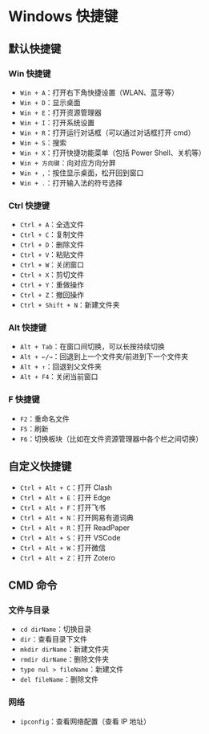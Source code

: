# Windows 快捷键

## 默认快捷键

### Win 快捷键

- `Win + A`：打开右下角快捷设置（WLAN、蓝牙等）
- `Win + D`：显示桌面
- `Win + E`：打开资源管理器
- `Win + I`：打开系统设置
- `Win + R`：打开运行对话框（可以通过对话框打开 cmd）
- `Win + S`：搜索
- `Win + X`：打开快捷功能菜单（包括 Power Shell、关机等）
- `Win + 方向键`：向对应方向分屏
- `Win + ,`：按住显示桌面，松开回到窗口
- `Win + .`：打开输入法的符号选择

### Ctrl 快捷键

- `Ctrl + A`：全选文件
- `Ctrl + C`：复制文件
- `Ctrl + D`：删除文件
- `Ctrl + V`：粘贴文件
- `Ctrl + W`：关闭窗口
- `Ctrl + X`：剪切文件
- `Ctrl + Y`：重做操作
- `Ctrl + Z`：撤回操作
- `Ctrl + Shift + N`：新建文件夹

### Alt 快捷键

- `Alt + Tab`：在窗口间切换，可以长按持续切换
- `Alt + ←/→`：回退到上一个文件夹/前进到下一个文件夹
- `Alt + ↑`：回退到父文件夹
- `Alt + F4`：关闭当前窗口

### F 快捷键

- `F2`：重命名文件
- `F5`：刷新
- `F6`：切换板块（比如在文件资源管理器中各个栏之间切换）

## 自定义快捷键

- `Ctrl + Alt + C`：打开 Clash
- `Ctrl + Alt + E`：打开 Edge
- `Ctrl + Alt + F`：打开飞书
- `Ctrl + Alt + N`：打开网易有道词典
- `Ctrl + Alt + R`：打开 ReadPaper
- `Ctrl + Alt + S`：打开 VSCode
- `Ctrl + Alt + W`：打开微信
- `Ctrl + Alt + Z`：打开 Zotero

## CMD 命令

### 文件与目录

- `cd dirName`：切换目录
- `dir`：查看目录下文件
- `mkdir dirName`：新建文件夹
- `rmdir dirName`：删除文件夹
- `type nul > fileName`：新建文件
- `del fileName`：删除文件

### 网络

- `ipconfig`：查看网络配置（查看 IP 地址）